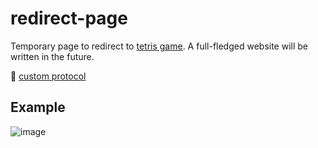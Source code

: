 # redirect-page

Temporary page to redirect to [tetris game](https://github.com/vitaliysheshkoff/Tetris-Multiplayer). A full-fledged website will be written in the future.

:link: [custom protocol](https://medium.com/swlh/custom-protocol-handling-how-to-8ac41ff651eb)

## Example
![image](https://user-images.githubusercontent.com/55100820/153743028-63cdaf3f-2664-49e2-b6f3-b76a52e8d526.png)
